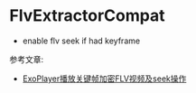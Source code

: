 # FlvExtractorCompat
- enable flv seek if had keyframe

参考文章:
- [ExoPlayer播放关键帧加密FLV视频及seek操作](https://www.androidcycle.com/flv%E5%8A%A0%E5%AF%86exoplayer%E5%8A%A0%E5%AF%86%E8%A7%86%E9%A2%91%E6%92%AD%E6%94%BE/#i)
